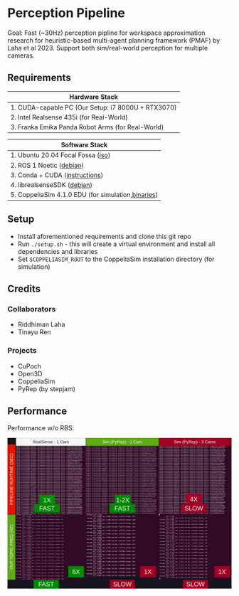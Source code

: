 # Perception Pipeline

Goal: Fast (~30Hz) perception pipline for workspace approximation research for heuristic-based multi-agent planning framework (PMAF) by Laha et al 2023. Support both sim/real-world perception for multiple cameras.

## Requirements


| Hardware Stack                                     |
| ---------------------------------------------------- |
| 1. CUDA-capable PC (Our Setup: i7 8000U + RTX3070) |
| 2. Intel Realsense 435i (for Real-World)           |
| 3. Franka Emika Panda Robot Arms (for Real-World)  |


| Software Stack                                                                                                      |
| --------------------------------------------------------------------------------------------------------------------- |
| 1. Ubuntu 20.04 Focal Fossa ([iso](https://releases.ubuntu.com/focal/https:/))                                      |
| 2. ROS 1 Noetic ([debian](http://wiki.ros.org/noetic/Installation/Debianhttps:/))                                   |
| 3. Conda + CUDA ([instructions](https://x.com/jeremyphoward/status/1697435241152127369))                            |
| 4. librealsenseSDK ([debian](https://github.com/IntelRealSense/librealsense/blob/master/doc/distribution_linux.md)) |
| 5. CoppeliaSim 4.1.0 EDU (for simulation,[binaries](https://www.coppeliarobotics.com/previousVersionshttps:/))      |

## Setup

- Install aforementioned requirements and clone this git repo
- Run `./setup.sh` - this will create a virtual environment and install all dependencies and libraries
- Set `$COPPELIASIM_ROOT` to the CoppeliaSim installation directory (for simulation)

## Credits

### Collaborators

- Riddhiman Laha
- Tinayu Ren

### Projects

- CuPoch
- Open3D
- CoppeliaSim
- PyRep (by stepjam)

## Performance


Performance w/o RBS:

![Profiling Perception Pipeline](imgs/250121_pipeline_perf-min.jpg)
